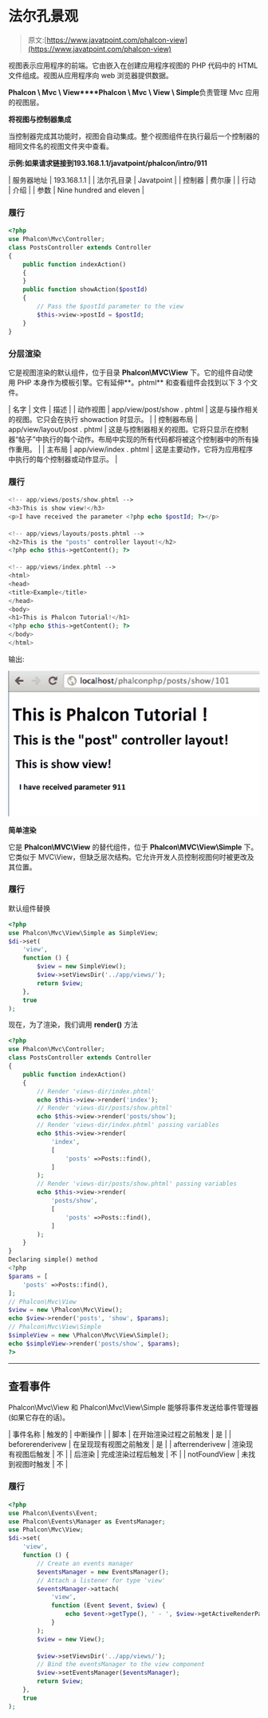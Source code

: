 # 法尔孔景观

> 原文:[https://www.javatpoint.com/phalcon-view](https://www.javatpoint.com/phalcon-view)

视图表示应用程序的前端。它由嵌入在创建应用程序视图的 PHP 代码中的 HTML 文件组成。视图从应用程序向 web 浏览器提供数据。

**Phalcon \ Mvc \ View****Phalcon \ Mvc \ View \ Simple**负责管理 Mvc 应用的视图层。

**将视图与控制器集成**

当控制器完成其功能时，视图会自动集成。整个视图组件在执行最后一个控制器的相同文件名的视图文件夹中查看。

**示例:**如果请求链接到**193.168.1.1/javatpoint/phalcon/intro/911**

| 服务器地址 | 193.168.1.1 |
| 法尔孔目录 | Javatpoint |
| 控制器 | 费尔康 |
| 行动 | 介绍 |
| 参数 | Nine hundred and eleven |

### 履行

```php
<?php
use Phalcon\Mvc\Controller;
class PostsController extends Controller
{
    public function indexAction()
    {
    }
    public function showAction($postId)
    {
        // Pass the $postId parameter to the view
        $this->view->postId = $postId;
    }
}

```

### 分层渲染

它是视图渲染的默认组件，位于目录 **Phalcon\MVC\View** 下。它的组件自动使用 PHP 本身作为模板引擎。它有延伸**。phtml** 和查看组件会找到以下 3 个文件。

| 名字 | 文件 | 描述 |
| 动作视图 | app/view/post/show . phtml | 这是与操作相关的视图。它只会在执行 showaction 时显示。 |
| 控制器布局 | app/view/layout/post . phtml | 这是与控制器相关的视图。它将只显示在控制器“帖子”中执行的每个动作。布局中实现的所有代码都将被这个控制器中的所有操作重用。 |
| 主布局 | app/view/index . phtml | 这是主要动作，它将为应用程序中执行的每个控制器或动作显示。 |

### 履行

```php
<!-- app/views/posts/show.phtml -->
<h3>This is show view!</h3>
<p>I have received the parameter <?php echo $postId; ?></p>

<!-- app/views/layouts/posts.phtml -->
<h2>This is the "posts" controller layout!</h2>
<?php echo $this->getContent(); ?>

<!-- app/views/index.phtml -->
<html>
<head>
<title>Example</title>
</head>
<body>
<h1>This is Phalcon Tutorial!</h1>
<?php echo $this->getContent(); ?>
</body>
</html>

```

输出:

![Phalcon Views 1](img/1c6e16f5a736605262ba0e5f2e30b791.png)

**简单渲染**

它是 **Phalcon\MVC\View** 的替代组件，位于 **Phalcon\MVC\View\Simple** 下。它类似于 MVC\View，但缺乏层次结构。它允许开发人员控制视图何时被更改及其位置。

### 履行

默认组件替换

```php
<?php
use Phalcon\Mvc\View\Simple as SimpleView;
$di->set(
    'view',
    function () {
        $view = new SimpleView();
        $view->setViewsDir('../app/views/');
        return $view;
    },
    true
);

```

现在，为了渲染，我们调用 **render()** 方法

```php
<?php
use Phalcon\Mvc\Controller;
class PostsController extends Controller
{
    public function indexAction()
    {
        // Render 'views-dir/index.phtml'
        echo $this->view->render('index');
        // Render 'views-dir/posts/show.phtml'
        echo $this->view->render('posts/show');
        // Render 'views-dir/index.phtml' passing variables
        echo $this->view->render(
            'index',
            [
                'posts' =>Posts::find(),
            ]
        );
        // Render 'views-dir/posts/show.phtml' passing variables
        echo $this->view->render(
            'posts/show',
            [
                'posts' =>Posts::find(),
            ]
        );
    }
}
Declaring simple() method
<?php
$params = [
    'posts' =>Posts::find(),
];
// Phalcon\Mvc\View
$view = new \Phalcon\Mvc\View();
echo $view->render('posts', 'show', $params);
// Phalcon\Mvc\View\Simple
$simpleView = new \Phalcon\Mvc\View\Simple();
echo $simpleView->render('posts/show', $params);
?>

```

* * *

## 查看事件

Phalcon\Mvc\View 和 Phalcon\Mvc\View\Simple 能够将事件发送给事件管理器(如果它存在的话)。

| 事件名称 | 触发的 | 中断操作 |
| 脚本 | 在开始渲染过程之前触发 | 是 |
| beforerenderivew | 在呈现现有视图之前触发 | 是 |
| afterrenderivew | 渲染现有视图后触发 | 不 |
| 后渲染 | 完成渲染过程后触发 | 不 |
| notFoundView | 未找到视图时触发 | 不 |

### 履行

```php
<?php
use Phalcon\Events\Event;
use Phalcon\Events\Manager as EventsManager;
use Phalcon\Mvc\View;
$di->set(
    'view',
    function () {
        // Create an events manager
        $eventsManager = new EventsManager();
        // Attach a listener for type 'view'
        $eventsManager->attach(
            'view',
            function (Event $event, $view) {
                echo $event->getType(), ' - ', $view->getActiveRenderPath(), PHP_EOL;
            }
        );
        $view = new View();

        $view->setViewsDir('../app/views/');
        // Bind the eventsManager to the view component
        $view->setEventsManager($eventsManager);
        return $view;
    },
    true
);

```